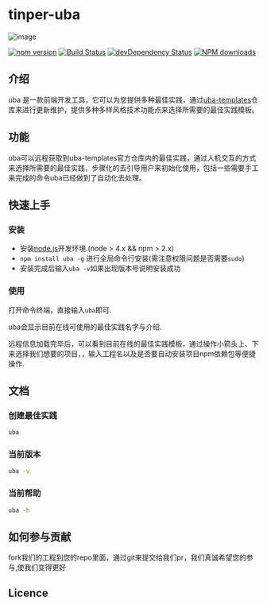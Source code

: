 # tinper-uba
![image](http://tinper.org/assets/images/about-us-uba.jpg)

[![npm version](https://img.shields.io/npm/v/uba.svg)](https://www.npmjs.com/package/uba)
[![Build Status](https://img.shields.io/travis/iuap-design/tinper-uba/master.svg)](https://travis-ci.org/iuap-design/tinper-uba)
[![devDependency Status](https://img.shields.io/david/dev/iuap-design/tinper-uba.svg)](https://david-dm.org/iuap-design/tinper-uba#info=devDependencies)
[![NPM downloads](http://img.shields.io/npm/dm/uba.svg?style=flat)](https://npmjs.org/package/uba)

## 介绍
uba 是一款前端开发工具，它可以为您提供多种最佳实践，通过[uba-templates](https://github.com/uba-templates)仓库来进行更新维护，提供多种多样风格技术功能点来选择所需要的最佳实践模板。

## 功能
uba可以远程获取到uba-templates官方仓库内的最佳实践，通过人机交互的方式来选择所需要的最佳实践，步骤化的去引导用户来初始化使用，包括一些需要手工来完成的命令uba已经做到了自动化去处理。

## 快速上手

### 安装
- 安装[node.js](http://nodejs.org/)开发环境.(node > 4.x && npm > 2.x)
- `npm install uba -g` 进行全局命令行安装(需注意权限问题是否需要`sudo`)
- 安装完成后输入`uba -v`如果出现版本号说明安装成功


### 使用
打开命令终端，直接输入`uba`即可.

uba会显示目前在线可使用的最佳实践名字与介绍.

远程信息加载完毕后，可以看到目前在线的最佳实践模板，通过操作小箭头上、下来选择我们想要的项目，，输入工程名以及是否要自动安装项目npm依赖包等便捷操作.


## 文档
### 创建最佳实践
```sh
uba
```

### 当前版本
```sh
uba -v
```

### 当前帮助
```sh
uba -h
```

## 如何参与贡献
fork我们的工程到您的repo里面，通过git来提交给我们pr，我们真诚希望您的参与,使我们变得更好

## Licence
